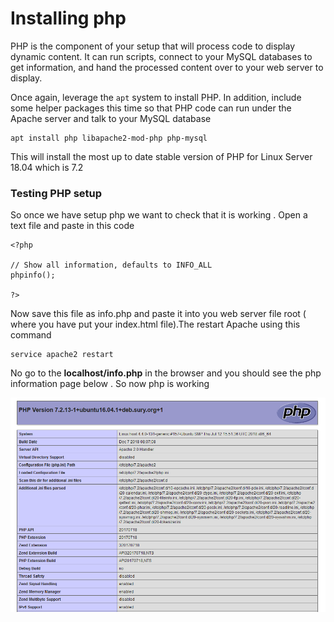 # Installing php

PHP is the component of your setup that will process code to display dynamic content. It can run scripts, connect to your MySQL databases to get information, and hand the processed content over to your web server to display.

Once again, leverage the `apt` system to install PHP. In addition, include some helper packages this time so that PHP code can run under the Apache server and talk to your MySQL database

```text
apt install php libapache2-mod-php php-mysql
```

This will install the most up to date stable version of PHP  for Linux Server 18.04 which is 7.2

### Testing PHP setup 

So once we have setup php we want to check that it is working . Open a text file and paste in this code 

```text
<?php

// Show all information, defaults to INFO_ALL
phpinfo();

?>
```

Now save this file as info.php  and paste it into you web server file root \( where you have put your index.html file\).The restart Apache using this command 

```text
service apache2 restart 
```

No go to the **localhost/info.php** in the browser and you should see the php information  page below . So now php is working

![](.gitbook/assets/phpinfo-min1.png)

